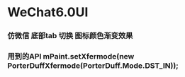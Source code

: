 # WeChat6.0UI

### 仿微信 底部tab 切换 图标颜色渐变效果

### 用到的API  mPaint.setXfermode(new PorterDuffXfermode(PorterDuff.Mode.DST_IN));

